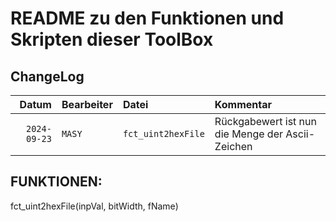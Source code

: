 # README zu den Funktionen und Skripten dieser ToolBox

## ChangeLog

|        Datum | Bearbeiter | Datei              | Kommentar                                        |
| -----------: | :--------- | :----------------- | :----------------------------------------------- |
| `2024-09-23` | `MASY`     | `fct_uint2hexFile` | Rückgabewert ist nun die Menge der Ascii-Zeichen |

## FUNKTIONEN:

fct_uint2hexFile(inpVal, bitWidth, fName)